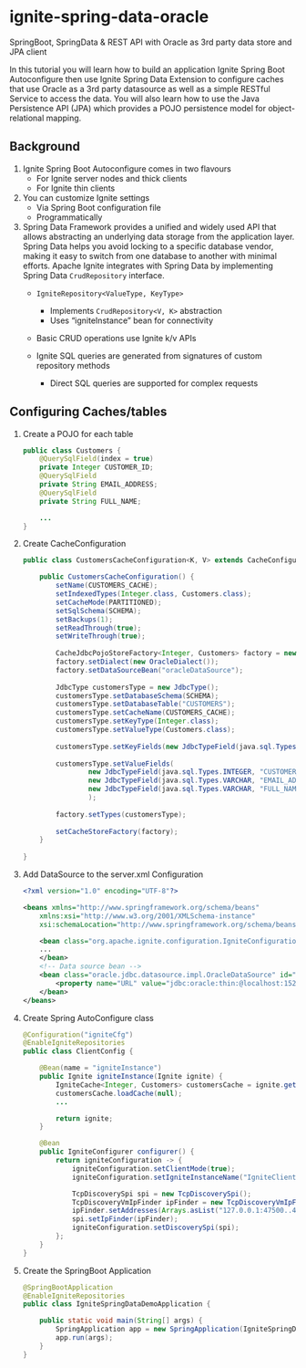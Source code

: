 # ignite-spring-data-oracle
SpringBoot, SpringData &amp; REST API with Oracle as 3rd party data store and JPA client

In this tutorial you will learn how to build an application Ignite Spring Boot Autoconfigure then use
Ignite Spring Data Extension to configure caches that use Oracle as a 3rd party datasource as well as a simple RESTful Service to access the data.
You will also learn how to use the Java Persistence API (JPA) which provides a POJO persistence model for object-relational mapping.

## Background

1. Ignite Spring Boot Autoconfigure comes in two flavours
	* For Ignite server nodes and thick clients
	* For Ignite thin clients
1. You can customize Ignite settings
	* Via Spring Boot configuration file
	* Programmatically
1. Spring Data Framework provides a unified and widely used API that allows abstracting an underlying data storage from the application layer. Spring Data helps you avoid locking to a specific database vendor, making it easy to switch from one database to another with minimal efforts. Apache Ignite integrates with Spring Data by implementing Spring Data `CrudRepository` interface.
	* `IgniteRepository<ValueType, KeyType>`
		* Implements `CrudRepository<V, K>` abstraction
		* Uses “igniteInstance” bean for connectivity

	* Basic CRUD operations use Ignite k/v APIs
	* Ignite SQL queries are generated from signatures of custom repository methods
		* Direct SQL queries are supported for complex requests

## Configuring Caches/tables

1. Create a POJO for each table

	```java
	public class Customers {
		@QuerySqlField(index = true)
		private Integer CUSTOMER_ID;
		@QuerySqlField
		private String EMAIL_ADDRESS;
		@QuerySqlField
		private String FULL_NAME;
	
		...
	}
	```
		
1. Create CacheConfiguration

	```java
	public class CustomersCacheConfiguration<K, V> extends CacheConfiguration<Integer, Customers> {
	
	    public CustomersCacheConfiguration() {
			setName(CUSTOMERS_CACHE);
			setIndexedTypes(Integer.class, Customers.class);
			setCacheMode(PARTITIONED);
			setSqlSchema(SCHEMA);
			setBackups(1);
			setReadThrough(true);
			setWriteThrough(true);
			
			CacheJdbcPojoStoreFactory<Integer, Customers> factory = new CacheJdbcPojoStoreFactory<>();
			factory.setDialect(new OracleDialect());
			factory.setDataSourceBean("oracleDataSource");
			
			JdbcType customersType = new JdbcType();
			customersType.setDatabaseSchema(SCHEMA);
			customersType.setDatabaseTable("CUSTOMERS");
			customersType.setCacheName(CUSTOMERS_CACHE);
			customersType.setKeyType(Integer.class);
			customersType.setValueType(Customers.class);
			
			customersType.setKeyFields(new JdbcTypeField(java.sql.Types.INTEGER, "CUSTOMER_ID", Integer.class, "CUSTOMER_ID"));
			
			customersType.setValueFields(
					new JdbcTypeField(java.sql.Types.INTEGER, "CUSTOMER_ID", Integer.class, "CUSTOMER_ID"), 
					new JdbcTypeField(java.sql.Types.VARCHAR, "EMAIL_ADDRESS", String.class, "EMAIL_ADDRESS"), 
					new JdbcTypeField(java.sql.Types.VARCHAR, "FULL_NAME", String.class, "FULL_NAME")
					);
			
			factory.setTypes(customersType);
			
			setCacheStoreFactory(factory);
	    }
	    
	}	
	```

1. Add DataSource to the server.xml Configuration

	```xml
	<?xml version="1.0" encoding="UTF-8"?>

	<beans xmlns="http://www.springframework.org/schema/beans"
		xmlns:xsi="http://www.w3.org/2001/XMLSchema-instance"
		xsi:schemaLocation="http://www.springframework.org/schema/beans http://www.springframework.org/schema/beans/spring-beans.xsd">

		<bean class="org.apache.ignite.configuration.IgniteConfiguration">
		...
		</bean>
		<!-- Data source bean -->
		<bean class="oracle.jdbc.datasource.impl.OracleDataSource" id="oracleDataSource">
			<property name="URL" value="jdbc:oracle:thin:@localhost:1521:FREE?user=system&amp;password=oracle"/>
		</bean>
	</beans>
	```
	
1. Create Spring AutoConfigure class

	```java
	@Configuration("igniteCfg")
	@EnableIgniteRepositories
	public class ClientConfig {
	
		@Bean(name = "igniteInstance")
		public Ignite igniteInstance(Ignite ignite) {
			IgniteCache<Integer, Customers> customersCache = ignite.getOrCreateCache(new CustomersCacheConfiguration<Integer, Customers>());
			customersCache.loadCache(null);
			...
	
			return ignite;
		}
	
		@Bean
		public IgniteConfigurer configurer() {
			return igniteConfiguration -> {
				igniteConfiguration.setClientMode(true);
				igniteConfiguration.setIgniteInstanceName("IgniteClient");
	
				TcpDiscoverySpi spi = new TcpDiscoverySpi();
				TcpDiscoveryVmIpFinder ipFinder = new TcpDiscoveryVmIpFinder();
				ipFinder.setAddresses(Arrays.asList("127.0.0.1:47500..47509"));
				spi.setIpFinder(ipFinder);
				igniteConfiguration.setDiscoverySpi(spi);
			};
		}
	}
	```

1. Create the SpringBoot Application
	
	```java
	@SpringBootApplication
	@EnableIgniteRepositories
	public class IgniteSpringDataDemoApplication {
	
		public static void main(String[] args) {
			SpringApplication app = new SpringApplication(IgniteSpringDataDemoApplication.class);
			app.run(args);
		}
	}
	```
	